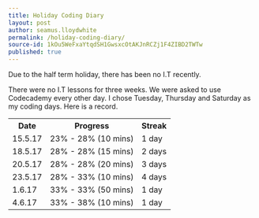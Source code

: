 ```yaml
---
title: Holiday Coding Diary
layout: post
author: seamus.lloydwhite
permalink: /holiday-coding-diary/
source-id: 1kOu5WeFxaYtqdSH1GwsxcOtAKJnRCZj1F4ZIBD2TWTw
published: true
---
```

Due to the half term holiday, there has been no I.T recently. 

There were no I.T lessons for three weeks. We were asked to use Codecademy every other day. I chose Tuesday, Thursday and Saturday as my coding days. Here is a record.

<table>
  <tr>
    <th>Date</th>
    <th>Progress</th>
    <th>Streak</th>
  </tr>
  <tr>
    <td>15.5.17</td>
    <td>23% - 28% (10 mins)</td>
    <td>1 day</td>
  </tr>
  <tr>
    <td>18.5.17</td>
    <td>28% - 28% (15 mins)</td>
    <td>2 days</td>
  </tr>
  <tr>
    <td>20.5.17</td>
    <td>28% - 28% (20 mins)</td>
    <td>3 days</td>
  </tr>
  <tr>
    <td>23.5.17</td>
    <td>28% - 33% (10 mins)</td>
    <td>4 days</td>
  </tr>
  <tr>
    <td>1.6.17</td>
    <td>33% - 33% (50 mins)</td>
    <td>1 day</td>
  </tr>
  <tr>
    <td>4.6.17</td>
    <td>33% - 38% (10 mins)</td>
    <td>1 day</td>
  </tr>
</table>


